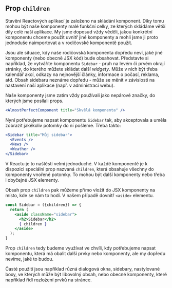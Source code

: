 ## Prop `children`

Stavění Reactových aplikací je založeno na skládání komponent. Díky tomu mohou být naše komponenty malé funkční celky, ze kterých skládáme větší díly celé naší aplikace. My jsme doposud vždy věděli, jakou konkrétní komponentu chceme použít uvnitř jiné komponenty a mohli jsme ji proto jednoduše naimportovat a v rodičovské komponentě použít.

Jsou ale situace, kdy naše rodičovská komponenta dopředu neví, jaké jiné komponenty (nebo obecně JSX kód) bude obsahovat. Představte si například, že vytváříte komponentu `Sidebar` - pruh na levém či prvém okrají stránky, do kterého můžete skládat další *widgety*. Může v nich být třeba kalendář akcí, odkazy na nejnovější články, informace o počasí, reklama, atd. Obsah sidebaru neznáme dopředu - může se měnit v závislosti na nastavení naší aplikace (např. v administraci webu).

Naše komponenty jsme zatím vždy používali jako nepárové značky, do kterých jsme posílali props.

```jsx
<AlmostPerfectComponent title="Skvělá komponenta" />
```

Nyní potřebujeme napsat komponentu `Sidebar` tak, aby akceptovala a uměla zobrazit jakékoliv potomky do ní pošleme. Třeba takto:

```jsx
<Sidebar title="Můj sidebar">
  <Events />
  <News />
  <Weather />
</Sidebar>
```

V Reactu je to naštěstí velmi jednoduché. V každé komponentě je k dispozici speciální prop nazvaná `children`, která obsahuje všechny do komponenty vnořené potomky. To mohou být další komponenty nebo třeba i obyčejné JSX elementy.

Obsah prop `children` pak můžeme přímo vložit do JSX komponenty na místo, kde se nám to hodí. V našem případě dovnitř `<aside>` elementu.

```jsx
const Sidebar = ({children}) => {
  return (
    <aside className="sidebar">
      <h2>Sidebar</h2>
      { children }
    </aside>
  );
}
```

Prop `children` tedy budeme využívat ve chvíli, kdy potřebujeme napsat komponentu, která má obalit další prvky nebo komponenty, ale my dopředu nevíme, jaké to budou.

Časté použití jsou například různá dialogová okna, sidebary, nastylované boxy, ve kterých může být libovolný obsah, nebo obecné komponenty, které například řídí rozložení prvků na stránce.
